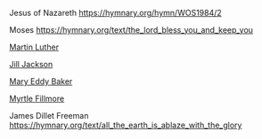 Jesus of Nazareth
https://hymnary.org/hymn/WOS1984/2

Moses
https://hymnary.org/text/the_lord_bless_you_and_keep_you

[Martin Luther](https://hymnary.org/person/Luther_Martin)

[Jill Jackson](https://hymnary.org/person/Jackson_Jill?sort=desc&order=Instances)

[Mary Eddy Baker](https://hymnary.org/person/Eddy_MB1)

[Myrtle Fillmore](https://hymnary.org/person/Fillmore_Myrtle)

James Dillet Freeman
https://hymnary.org/text/all_the_earth_is_ablaze_with_the_glory
